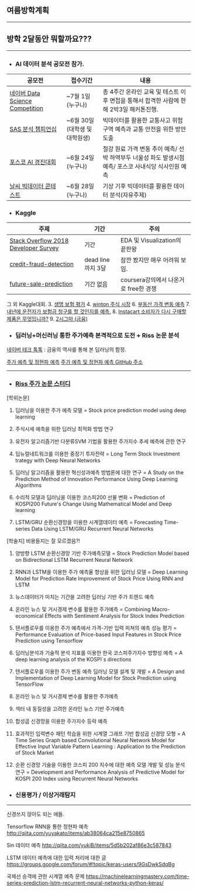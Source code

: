 ## 여름방학계획
---
## 방학 2달동안 뭐할까요???

---

- ### AI 데이터 분석 공모전 참가.

|공모전|접수기간|내용|
|---|---|---|
|[네이버 Data Science Competition](http://recruit.navercorp.com/naver/m/job/detail/developer?annoId=20001826&classId=&jobId=&entTypeCd=&searchTxt=)| ~7월 1일 (누구나)| 총 4주간 온라인 교육 및 테스트 이후 면접을 통해서 합격한 사람에 한해 2박3일 해커톤진행.
|[SAS 분석 챔피언십](https://www.sas-analytics.co.kr/about.asp#main)| ~6월 30일 (대학생 및 대학원생)| 빅데이터를 활용한 교통사고 위험 구역 예측과 교통 안전을 위한 방안 도출
|[포스코 AI 경진대회](http://posco-aichallenge.kr/intro.html)| ~6월 24일 (누구나)| 철강 원료 가격 변동 추이 예측/ 선박 하역부두 너울성 파도 발생시점 예측/ 포스코 사내식당 식사인원 예측
|[날씨 빅데이터 콘테스트](http://ie.snu.ac.kr/ko/board/7/2018-날씨-빅데이터-콘테스트)| ~6월 28일 (누구나)| 기상 기후 빅데이터를 활용한 데이터 분석(자유주제) 


- ### Kaggle

|주제|기간|주의|
|---|---|---|
|[Stack Overflow 2018 Developer Survey](https://www.kaggle.com/stackoverflow/stack-overflow-2018-developer-survey)|기간 | EDA 및 Visualization의 끝판왕
|[credit-fraud-detection](https://www.kaggle.com/c/home-credit-default-risk)|dead line까지 3달|잠깐 봤지만 매우 어려워 보임.
|[future-sale-prediction](https://www.kaggle.com/c/competitive-data-science-predict-future-sales)|기간 없음|coursera강의에서 나온거로 free한 경쟁

그 외 Kaggle대회.
3. [생명 보험 평가](https://www.kaggle.com/c/prudential-life-insurance-assessment0)
4. [winton 주식 시장](https://www.kaggle.com/c/the-winton-stock-market-challenge)
6. [부동산 가격 변동 예측](https://www.kaggle.com/c/sberbank-russian-housing-market)
7. [내년에 운전자가 보험금 청구를 할 것인지를 예측.](https://www.kaggle.com/c/porto-seguro-safe-driver-prediction)
8. [Instacart 소비자가 다시 구매할 제품은 무엇입니까?](https://www.kaggle.com/c/instacart-market-basket-analysis)
9. [2시그마 (금융)](https://www.kaggle.com/c/two-sigma-financial-modeling/data)



- ### 딥러닝+머신러닝 통한 주가예측 본격적으로 도전 + Riss 논문 분석 

[네이버 테크 톡톡](https://tv.naver.com/v/2557902) : 금융의 역사를 통해 본 딥러닝의 함정.

[주가 예측 및 정현파 예측](http://www.jakob-aungiers.com/articles/a/LSTM-Neural-Network-for-Time-Series-Prediction)
[주가 예측 및 정현파 예측 GitHub 주소](https://github.com/jaungiers/LSTM-Neural-Network-for-Time-Series-Prediction)

---
- ### [Riss 주가 논문 스터디](http://www.riss.kr.ssl.access.hanyang.ac.kr/search/Search.do?detailSearch=false&searchGubun=true&strQuery=%EB%94%A5%EB%9F%AC%EB%8B%9D&queryText=&exQuery=&colName=all&query=%EB%94%A5%EB%9F%AC%EB%8B%9D+%EC%A3%BC%EA%B0%80&x=0&y=0&keyword1=&op1=AND&keyword2=&op2=AND&keyword3=&keywordOption=0)

[학위논문]

1. 딥러닝을 이용한 주가 예측 모델 = Stock price prediction model using deep learning

2. 주식시세 예측을 위한 딥러닝 최적화 방법 연구  

3. 유전자 알고리즘기반 다분류SVM 기법을 활용한 주가지수 추세 예측에 관한 연구  

4. 딥뉴럴네트워크를 이용한 중장기 투자전략 = Long Term Stock Investment trategy with Deep Neural Networks

5. 딥러닝 알고리즘을 활용한 혁신성과예측 방법론에 대한 연구 = A Study on the Prediction Method of Innovation Performance Using Deep Learning Algorithms

6. 수리적 모델과 딥러닝을 이용한 코스피200 선물 변화 = Prediction of KOSPI200 Future's Change Using Mathematical Model and Deep learning

7. LSTM/GRU 순환신경망을 이용한 시계열데이터 예측 = Forecasting Time-series Data Using LSTM/GRU Recurrent Neural Networks


[학술지] 비용들지는 잘 모르겠음?!

1. 양방향 LSTM 순환신경망 기반 주가예측모델 = Stock Prediction Model based on Bidirectional LSTM Recurrent Neural Network

2. RNN과 LSTM을 이용한 주가 예측율 향상을 위한 딥러닝 모델 = Deep Learning Model for Prediction Rate Improvement of Stock Price Using RNN and LSTM

3. 뉴스데이터가 미치는 기간을 고려한 딥러닝 기반 주가 트렌드 예측

4. 온라인 뉴스 및 거시경제 변수를 활용한 주가예측 = Combining Macro-economical Effects with Sentiment Analysis for Stock Index Prediction

5. 텐서플로우를 이용한 주가 예측에서 가격-기반 입력 피쳐의 예측 성능 평가 = Performance Evaluation of Price-based Input Features in Stock Price Prediction using Tensorflow

6. 딥러닝분석과 기술적 분석 지표를 이용한 한국 코스피주가지수 방향성 예측 = A deep learning analysis of the KOSPI`s directions

7. 텐서플로우를 이용한 주가 변동 예측 딥러닝 모델 설계 및 개발 = A Design and Implementation of Deep Learning Model for Stock Prediction using TensorFlow

8. 온라인 뉴스 및 거시경제 변수를 활용한 주가예측

9. 섹터 내 동질성을 고려한 온라인 뉴스 기반 주가예측

10. 합성곱 신경망을 이용한 주가지수 등락 예측

11. 효과적인 입력변수 패턴 학습을 위한 시계열 그래프 기반 합성곱 신경망 모형 = A Time Series Graph based Convolutional Neural Network Model for Effective Input Variable Pattern Learning : Application to the Prediction of Stock Market

12. 순환 신경망 기술을 이용한 코스피 200 지수에 대한 예측 모델 개발 및 성능 분석 연구 = Development and Performance Analysis of Predictive Model for KOSPI 200 Index using Recurrent Neural Networks



- ### 신용평가 / 이상거래탐지

---
신경쓰지 않아도 되는 애들.

Tensorflow RNN을 통한 정현파 예측
http://qiita.com/yuyakato/items/ab38064ca215e8750865

Sin 데이터 예측
http://qiita.com/yukiB/items/5d5b202af86e3c587843

LSTM 데이터 예측에 대한 입력 처리에 대한 글
https://groups.google.com/forum/#!topic/keras-users/9GsDwkSdqBg

국제선 승객에 관한 시계열 예측 문제
https://machinelearningmastery.com/time-series-prediction-lstm-recurrent-neural-networks-python-keras/
